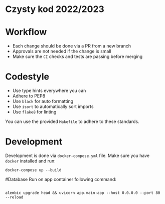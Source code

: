 # Czysty kod 2022/2023

# Workflow
- Each change should be done via a PR from a new branch
- Approvals are not needed if the change is small
- Make sure the `CI` checks and tests are passing before merging

# Codestyle
- Use type hints everywhere you can
- Adhere to PEP8
- Use `black` for auto formatting
- Use `isort` to automatically sort imports
- Use `flake8` for linting

You can use the provided `Makefile` to adhere to these standards.

# Development
Development is done via `docker-compose.yml` file. Make sure you have `docker` installed and run:
```
docker-compose up --build
```

#Database
Run on app container following command:
```

alembic upgrade head && uvicorn app.main:app --host 0.0.0.0 --port 80 --reload
```
